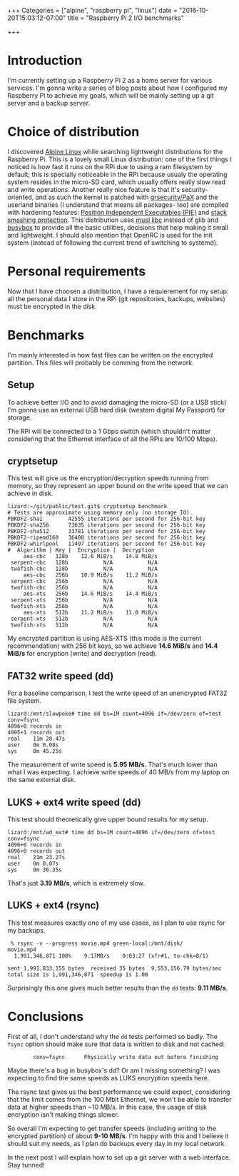 +++
Categories = ["alpine", "raspberry pi", "linux"]
date = "2016-10-20T15:03:12-07:00"
title = "Raspberry Pi 2 I/O benchmarks"

+++

# Introduction

I'm currently setting up a Raspberry Pi 2 as a home server for various services.
I'm gonna write a series of blog posts about how I configured my Raspberry Pi to
achieve my goals, which will be mainly setting up a git server and a backup
server.

# Choice of distribution

I discovered [Alpine Linux](https://alpinelinux.org/) while searching
lightweight distributions for the Raspberry Pi.  This is a lovely small Linux
distribution: one of the first things I noticed is how fast it runs on the RPi
due to using a ram filesystem by default; this is specially noticeable in the
RPi because usualy the operating system resides in the micro-SD card, which
usually offers really slow read and write operations.  Another really nice
feature is that it's security-oriented, and as such the kernel is patched with
[grsecurity/PaX](https://www.grsecurity.net/) and the userland binaries (I
understand that means all packages- too) are compiled with hardening features:
[Position Independent Executables
(PIE)](https://en.wikipedia.org/wiki/Position-independent_code) and [stack
smashing protection](http://wiki.osdev.org/Stack_Smashing_Protector).  This
distribution uses [musl libc](https://www.musl-libc.org/) instead of glib and
[busybox](https://busybox.net/) to provide all the basic utilities, decisions
that help making it small and lightweight.  I should also mention that OpenRC is
used for the init system (instead of following the current trend of switching to
systemd).

# Personal requirements

Now that I have choosen a distribution, I have a requierement for my setup: all
the personal data I store in the RPi (git repositories, backups, websites) must
be encrypted in the disk.

# Benchmarks

I'm mainly interested in how fast files can be written on the encrypted
partition.  This files will probably be comming from the network.

## Setup

To achieve better I/O and to avoid damaging the micro-SD (or a USB stick) I'm
gonna use an external USB hard disk (western digital My Passport) for storage.

The RPi will be connected to a 1 Gbps switch (which shouldn't matter considering
that the Ethernet interface of all the RPis are 10/100 Mbps).

## cryptsetup

This test will give us the encryption/decryption speeds running from memory, so
they represent an upper bound on the write speed that we can achieve in disk.

```
lizard:~/git/public/test.git$ cryptsetup benchmark
# Tests are approximate using memory only (no storage IO).
PBKDF2-sha1        42555 iterations per second for 256-bit key
PBKDF2-sha256      73635 iterations per second for 256-bit key
PBKDF2-sha512      33781 iterations per second for 256-bit key
PBKDF2-ripemd160   36408 iterations per second for 256-bit key
PBKDF2-whirlpool   11497 iterations per second for 256-bit key
#  Algorithm | Key |  Encryption |  Decryption
     aes-cbc   128b    12.6 MiB/s    14.8 MiB/s
 serpent-cbc   128b           N/A           N/A
 twofish-cbc   128b           N/A           N/A
     aes-cbc   256b    10.9 MiB/s    11.2 MiB/s
 serpent-cbc   256b           N/A           N/A
 twofish-cbc   256b           N/A           N/A
     aes-xts   256b    14.6 MiB/s    14.4 MiB/s
 serpent-xts   256b           N/A           N/A
 twofish-xts   256b           N/A           N/A
     aes-xts   512b    11.2 MiB/s    11.0 MiB/s
 serpent-xts   512b           N/A           N/A
 twofish-xts   512b           N/A           N/A
```

My encrypted partition is using AES-XTS (this mode is the current
recommendation) with 256 bit keys, so we achieve **14.6 MiB/s** and **14.4
MiB/s** for encryption (write) and decryption (read).

## FAT32 write speed (dd)

For a baseline comparison, I test the write speed of an unencrypted FAT32 file
system.

```
lizard:/mnt/slowpoke# time dd bs=1M count=4096 if=/dev/zero of=test conv=fsync
4096+0 records in
4095+1 records out
real    11m 28.47s
user    0m 0.08s
sys     0m 45.25s
```

The measurement of write speed is **5.95 MB/s**.  That's much lower than what I
was expecting.  I achieve write speeds of 40 MB/s from my laptop on the same
external disk.

## LUKS + ext4 write speed (dd)

This test should theoretically give upper bound results for my setup.

```
lizard:/mnt/wd_ext# time dd bs=1M count=4096 if=/dev/zero of=test conv=fsync
4096+0 records in
4096+0 records out
real    21m 23.27s
user    0m 0.07s
sys     0m 36.35s
```

That's just **3.19 MB/s**, which is extremely slow.

## LUKS + ext4 (rsync)

This test measures exactly one of my use cases, as I plan to use rsync for my
backups.

```
 % rsync -v --progress movie.mp4 green-local:/mnt/disk/
movie.mp4
  1,991,346,871 100%    9.17MB/s    0:03:27 (xfr#1, to-chk=0/1)

sent 1,991,833,155 bytes  received 35 bytes  9,553,156.79 bytes/sec
total size is 1,991,346,871  speedup is 1.00
```

Surprisingly this one gives much better results than the `dd` tests: **9.11
MB/s**.

# Conclusions

First of all, I don't understand why the `dd` tests performed so badly.  The
`fsync` option should make sure that data is written to disk and not cached:

```
        conv=fsync      Physically write data out before finishing
```
Maybe there's a bug in busybox's dd?  Or am I missing something?  I was
expecting to find the same speeds as LUKS encryption speeds here.

The rsync test gives us the best performance we could expect, considering that
the limit comes from the 100 Mbit Ethernet, we won't be able to transfer data at
higher speeds than ~10 MB/s.  In this case, the usage of disk encryption isn't
making things slower.

So overall I'm expecting to get transfer speeds (including writing to the
encrypted partition) of about **9-10 MB/s**.  I'm happy with this and I believe
it should suit my needs, as I plan do backups every day in my local network.

In the next post I will explain how to set up a git server with a web interface.
Stay tunned!
